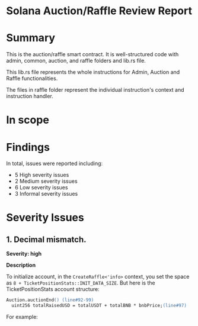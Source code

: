 # Solana Auction/Raffle Review Report

# Summary
This is the auction/raffle smart contract.
It is well-structured code with admin, common, auction, and raffle folders and lib.rs file.

This lib.rs file represents the whole instructions for Admin, Auction and Raffle functionalities.

The files in raffle folder represent the individual instruction's context and instruction handler.

# In scope


# Findings
In total, issues were reported including:
- 5 High severity issues
- 2 Medium severity issues
- 6 Low severity issues
- 3 Informal severity issues

# Severity Issues
## 1. Decimal mismatch.
<b>Severity: high</b>

<b>Description</b>

To initialize account, in the `CreateRaffle<'info>` context, you set the space as `8 + TicketPositionStats::INIT_DATA_SIZE`.
But here is the TicketPositionStats account structure:


```ps
Auction.auctionEnd() (line#92-99)
  uint256 totalRaisedUSD = totalUSDT + totalBNB * bnbPrice;(line#97)
```

For example: 
```